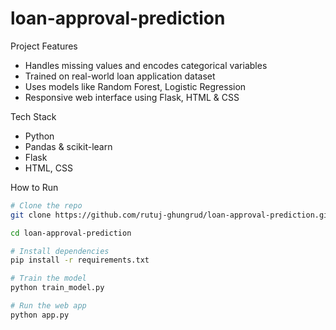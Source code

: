 # loan-approval-prediction

Project Features
- Handles missing values and encodes categorical variables
- Trained on real-world loan application dataset
- Uses models like Random Forest, Logistic Regression
- Responsive web interface using Flask, HTML & CSS

Tech Stack
- Python
- Pandas & scikit-learn
- Flask
- HTML, CSS


How to Run

```bash
# Clone the repo
git clone https://github.com/rutuj-ghungrud/loan-approval-prediction.git

cd loan-approval-prediction

# Install dependencies
pip install -r requirements.txt

# Train the model
python train_model.py

# Run the web app
python app.py